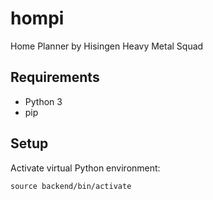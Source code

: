 # hompi
Home Planner by Hisingen Heavy Metal Squad

## Requirements
* Python 3
* pip

## Setup

Activate virtual Python environment:

    source backend/bin/activate
